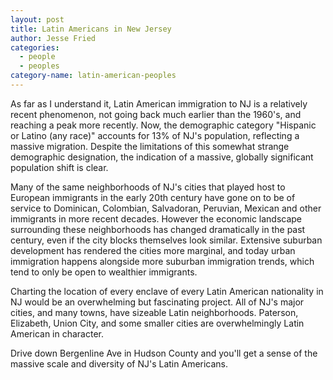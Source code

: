 ```yaml
---
layout: post
title: Latin Americans in New Jersey
author: Jesse Fried
categories:
  - people
  - peoples
category-name: latin-american-peoples
---
```


As far as I understand it, Latin American immigration to NJ is a relatively recent phenomenon, not going back much earlier than the 1960's, and reaching a peak more recently. Now, the demographic category "Hispanic or Latino (any race)" accounts for 13% of NJ's population, reflecting a massive migration. Despite the limitations of this somewhat strange demographic designation, the indication of a massive, globally significant population shift is clear.

Many of the same neighborhoods of NJ's cities that played host to European immigrants in the early 20th century have gone on to be of service to Dominican, Colombian, Salvadoran, Peruvian, Mexican and other immigrants in more recent decades. However the economic landscape surrounding these neighborhoods has changed dramatically in the past century, even if the city blocks themselves look similar. Extensive suburban development has rendered the cities more marginal, and today urban immigration happens alongside more suburban immigration trends, which tend to only be open to wealthier immigrants.

Charting the location of every enclave of every Latin American nationality in NJ would be an overwhelming but fascinating project. All of NJ's major cities, and many towns, have sizeable Latin neighborhoods. Paterson, Elizabeth, Union City, and some smaller cities are overwhelmingly Latin American in character. 

Drive down Bergenline Ave in Hudson County and you'll get a sense of the massive scale and diversity of NJ's Latin Americans. 

